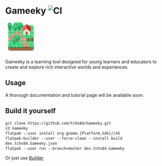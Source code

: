 # Gameeky ![CI](https://github.com/tchx84/Gameeky/workflows/CI/badge.svg)

<img height="100" src="https://github.com/tchx84/Gameeky/blob/main/data/icons/hicolor/scalable/apps/dev.tchx84.Gameeky.svg"/>

Gameeky is a learning tool designed for young learners and educators to create and explore rich interactive worlds and experiences.

## Usage

A thorough documentation and tutorial page will be available soon.

## Build it yourself

```
git clone https://github.com/tchx84/Gameeky.git
cd Gameeky
flatpak --user install org.gnome.{Platform,Sdk}//45
flatpak-builder --user --force-clean --install build dev.tchx84.Gameeky.json
flatpak --user run --branch=master dev.tchx84.Gameeky
```

Or just use [Builder](https://flathub.org/apps/details/org.gnome.Builder)
